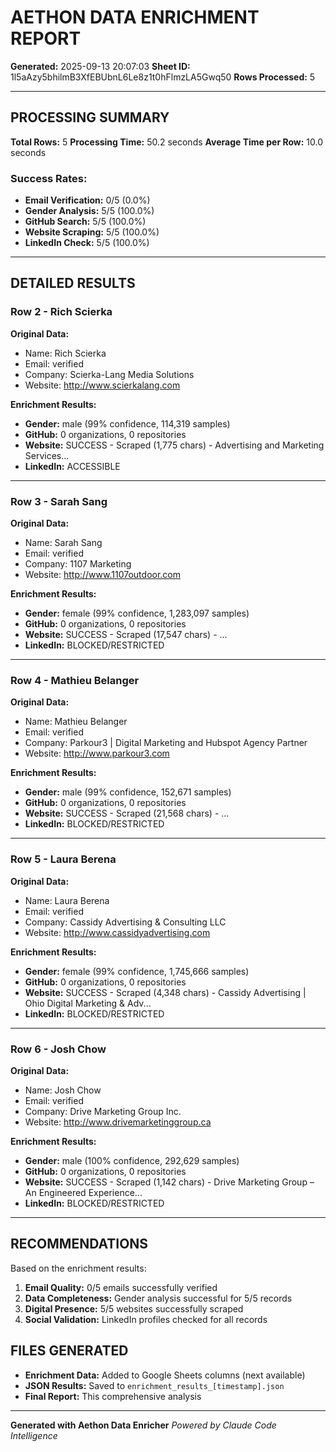 
# AETHON DATA ENRICHMENT REPORT
**Generated:** 2025-09-13 20:07:03
**Sheet ID:** 1l5aAzy5bhilmB3XfEBUbnL6Le8z1t0hFlmzLA5Gwq50
**Rows Processed:** 5

---

## PROCESSING SUMMARY

**Total Rows:** 5
**Processing Time:** 50.2 seconds
**Average Time per Row:** 10.0 seconds

### Success Rates:

- **Email Verification:** 0/5 (0.0%)
- **Gender Analysis:** 5/5 (100.0%)
- **GitHub Search:** 5/5 (100.0%)
- **Website Scraping:** 5/5 (100.0%)
- **LinkedIn Check:** 5/5 (100.0%)

---

## DETAILED RESULTS


### Row 2 - Rich Scierka

**Original Data:**
- Name: Rich Scierka
- Email: verified
- Company: Scierka-Lang Media Solutions
- Website: http://www.scierkalang.com

**Enrichment Results:**
- **Gender:** male (99% confidence, 114,319 samples)
- **GitHub:** 0 organizations, 0 repositories
- **Website:** SUCCESS - Scraped (1,775 chars) - Advertising and Marketing Services...
- **LinkedIn:** ACCESSIBLE

---

### Row 3 - Sarah Sang

**Original Data:**
- Name: Sarah Sang
- Email: verified
- Company: 1107 Marketing
- Website: http://www.1107outdoor.com

**Enrichment Results:**
- **Gender:** female (99% confidence, 1,283,097 samples)
- **GitHub:** 0 organizations, 0 repositories
- **Website:** SUCCESS - Scraped (17,547 chars) - ...
- **LinkedIn:** BLOCKED/RESTRICTED

---

### Row 4 - Mathieu Belanger

**Original Data:**
- Name: Mathieu Belanger
- Email: verified
- Company: Parkour3 | Digital Marketing and Hubspot Agency Partner
- Website: http://www.parkour3.com

**Enrichment Results:**
- **Gender:** male (99% confidence, 152,671 samples)
- **GitHub:** 0 organizations, 0 repositories
- **Website:** SUCCESS - Scraped (21,568 chars) - ...
- **LinkedIn:** BLOCKED/RESTRICTED

---

### Row 5 - Laura Berena

**Original Data:**
- Name: Laura Berena
- Email: verified
- Company: Cassidy Advertising & Consulting LLC
- Website: http://www.cassidyadvertising.com

**Enrichment Results:**
- **Gender:** female (99% confidence, 1,745,666 samples)
- **GitHub:** 0 organizations, 0 repositories
- **Website:** SUCCESS - Scraped (4,348 chars) - Cassidy Advertising | Ohio Digital Marketing & Adv...
- **LinkedIn:** BLOCKED/RESTRICTED

---

### Row 6 - Josh Chow

**Original Data:**
- Name: Josh Chow
- Email: verified
- Company: Drive Marketing Group Inc.
- Website: http://www.drivemarketinggroup.ca

**Enrichment Results:**
- **Gender:** male (100% confidence, 292,629 samples)
- **GitHub:** 0 organizations, 0 repositories
- **Website:** SUCCESS - Scraped (1,142 chars) - Drive Marketing Group – An Engineered Experience...
- **LinkedIn:** BLOCKED/RESTRICTED

---

## RECOMMENDATIONS

Based on the enrichment results:

1. **Email Quality:** 0/5 emails successfully verified
2. **Data Completeness:** Gender analysis successful for 5/5 records
3. **Digital Presence:** 5/5 websites successfully scraped
4. **Social Validation:** LinkedIn profiles checked for all records

## FILES GENERATED

- **Enrichment Data:** Added to Google Sheets columns (next available)
- **JSON Results:** Saved to `enrichment_results_[timestamp].json`
- **Final Report:** This comprehensive analysis

---

**Generated with Aethon Data Enricher**
*Powered by Claude Code Intelligence*
